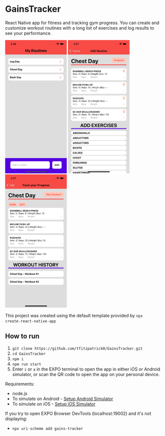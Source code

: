# GainsTracker

React Native app for fitness and tracking gym progress. You can create and customize workout routines with a long list of exercises and log results to see your performance.

<p float="left">
  <img src="./screenshots/homeScreen.png" width="200" />
  <img src="./screenshots/templateScreen.png" width="200" /> 
  <img src="./screenshots/progressScreen.png" width="200" />
</p>

This project was created using the default template provided by `npx create-react-native-app`

## How to run

1. `git clone https://github.com/tfitzpatrick0/GainsTracker.git`
2. `cd GainsTracker`
3. `npm i`
4. `npm run start`
5. Enter `i` or `a` in the EXPO terminal to open the app in either iOS or Android simulator, or scan the QR code to open the app on your personal device.

Requirements:

- node.js
- To simulate on Android - [Setup Android Simulator](https://docs.expo.dev/workflow/android-studio-emulator/)
- To simulate on iOS - [Setup iOS Simulator](https://docs.expo.dev/workflow/ios-simulator/)

If you try to open EXPO Browser DevTools (localhost:19002) and it's not displaying:

- `npx uri-scheme add gains-tracker`

